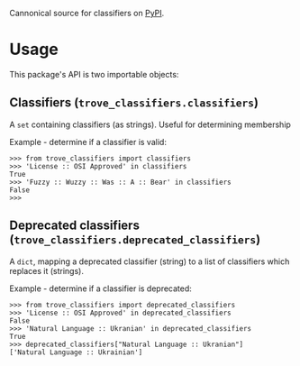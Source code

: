 Cannonical source for classifiers on [PyPI](https://pypi.org).

# Usage
This package's API is two importable objects:

## Classifiers (`trove_classifiers.classifiers`)
A `set` containing classifiers (as strings). Useful for determining membership

Example - determine if a classifier is valid:

```
>>> from trove_classifiers import classifiers
>>> 'License :: OSI Approved' in classifiers
True
>>> 'Fuzzy :: Wuzzy :: Was :: A :: Bear' in classifiers
False
>>>
```

## Deprecated classifiers (`trove_classifiers.deprecated_classifiers`)
A `dict`, mapping a deprecated classifier (string) to a list of classifiers
which replaces it (strings).

Example - determine if a classifier is deprecated:

```
>>> from trove_classifiers import deprecated_classifiers
>>> 'License :: OSI Approved' in deprecated_classifiers
False
>>> 'Natural Language :: Ukranian' in deprecated_classifiers
True
>>> deprecated_classifiers["Natural Language :: Ukranian"]
['Natural Language :: Ukrainian']
```
